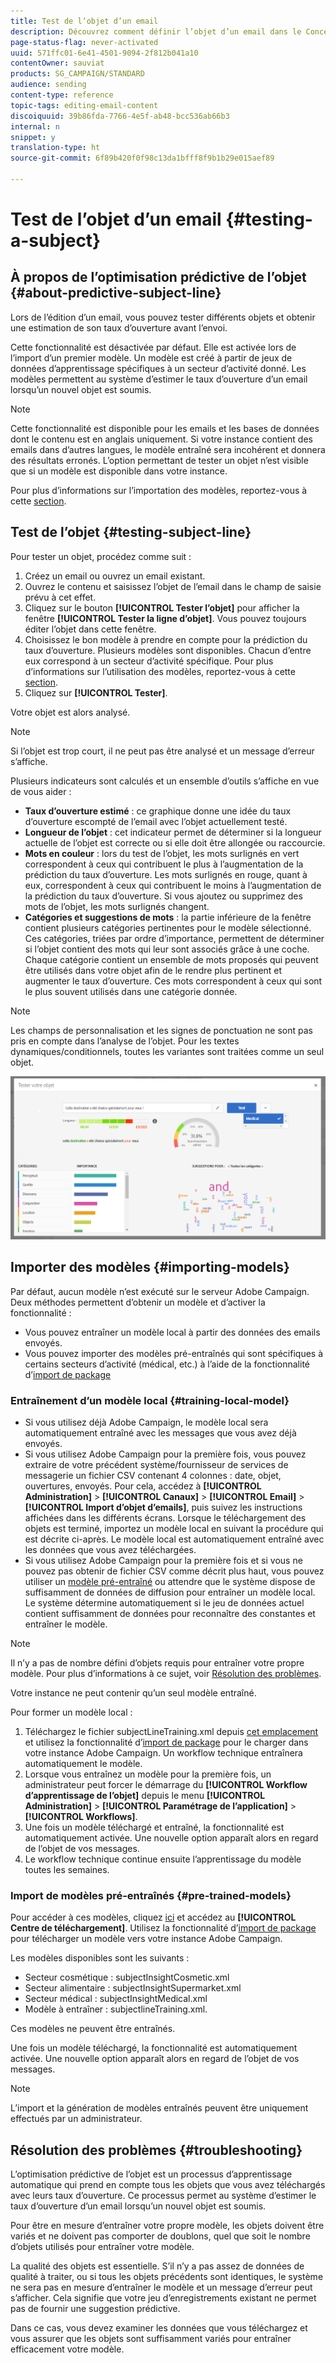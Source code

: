 ```yaml
---
title: Test de l’objet d’un email
description: Découvrez comment définir l’objet d’un email dans le Concepteur d’email.
page-status-flag: never-activated
uuid: 571ffc01-6e41-4501-9094-2f812b041a10
contentOwner: sauviat
products: SG_CAMPAIGN/STANDARD
audience: sending
content-type: reference
topic-tags: editing-email-content
discoiquuid: 39b86fda-7766-4e5f-ab48-bcc536ab66b3
internal: n
snippet: y
translation-type: ht
source-git-commit: 6f89b420f0f98c13da1bfff8f9b1b29e015aef89

---
```


# Test de l’objet d’un email {#testing-a-subject}


## À propos de l’optimisation prédictive de l’objet {#about-predictive-subject-line}

Lors de l’édition d’un email, vous pouvez tester différents objets et obtenir une estimation de son taux d’ouverture avant l’envoi.

Cette fonctionnalité est désactivée par défaut. Elle est activée lors de l’import d’un premier modèle. Un modèle est créé à partir de jeux de données d’apprentissage spécifiques à un secteur d’activité donné. Les modèles permettent au système d’estimer le taux d’ouverture d’un email lorsqu’un nouvel objet est soumis.

>[!NOTE]
>
>Cette fonctionnalité est disponible pour les emails et les bases de données dont le contenu est en anglais uniquement. Si votre instance contient des emails dans d’autres langues, le modèle entraîné sera incohérent et donnera des résultats erronés. L’option permettant de tester un objet n’est visible que si un modèle est disponible dans votre instance.

Pour plus d’informations sur l’importation des modèles, reportez-vous à cette [section](#importing-models).

## Test de l’objet {#testing-subject-line}

Pour tester un objet, procédez comme suit :

1. Créez un email ou ouvrez un email existant.
1. Ouvrez le contenu et saisissez l’objet de l’email dans le champ de saisie prévu à cet effet.
1. Cliquez sur le bouton **[!UICONTROL Tester l’objet]** pour afficher la fenêtre **[!UICONTROL Tester la ligne d’objet]**. Vous pouvez toujours éditer l’objet dans cette fenêtre.
1. Choisissez le bon modèle à prendre en compte pour la prédiction du taux d’ouverture. Plusieurs modèles sont disponibles. Chacun d’entre eux correspond à un secteur d’activité spécifique. Pour plus d’informations sur l’utilisation des modèles, reportez-vous à cette [section](#importing-models).
1. Cliquez sur **[!UICONTROL Tester]**.

Votre objet est alors analysé.

>[!NOTE]
>
>Si l’objet est trop court, il ne peut pas être analysé et un message d’erreur s’affiche.

Plusieurs indicateurs sont calculés et un ensemble d’outils s’affiche en vue de vous aider :

* **Taux d’ouverture estimé** : ce graphique donne une idée du taux d’ouverture escompté de l’email avec l’objet actuellement testé.
* **Longueur de l’objet** : cet indicateur permet de déterminer si la longueur actuelle de l’objet est correcte ou si elle doit être allongée ou raccourcie.
* **Mots en couleur** : lors du test de l’objet, les mots surlignés en vert correspondent à ceux qui contribuent le plus à l’augmentation de la prédiction du taux d’ouverture. Les mots surlignés en rouge, quant à eux, correspondent à ceux qui contribuent le moins à l’augmentation de la prédiction du taux d’ouverture. Si vous ajoutez ou supprimez des mots de l’objet, les mots surlignés changent.
* **Catégories et suggestions de mots** : la partie inférieure de la fenêtre contient plusieurs catégories pertinentes pour le modèle sélectionné. Ces catégories, triées par ordre d’importance, permettent de déterminer si l’objet contient des mots qui leur sont associés grâce à une coche. Chaque catégorie contient un ensemble de mots proposés qui peuvent être utilisés dans votre objet afin de le rendre plus pertinent et augmenter le taux d’ouverture. Ces mots correspondent à ceux qui sont le plus souvent utilisés dans une catégorie donnée.

>[!NOTE]
>
>Les champs de personnalisation et les signes de ponctuation ne sont pas pris en compte dans l’analyse de l’objet. Pour les textes dynamiques/conditionnels, toutes les variantes sont traitées comme un seul objet.

![](assets/predictive_subject_line_example.png)

## Importer des modèles    {#importing-models}

Par défaut, aucun modèle n’est exécuté sur le serveur Adobe Campaign. Deux méthodes permettent d’obtenir un modèle et d’activer la fonctionnalité :

* Vous pouvez entraîner un modèle local à partir des données des emails envoyés.
* Vous pouvez importer des modèles pré-entraînés qui sont spécifiques à certains secteurs d’activité (médical, etc.) à l’aide de la fonctionnalité d’[import de package](../../automating/using/managing-packages.md)

### Entraînement d’un modèle local {#training-local-model}

* Si vous utilisez déjà Adobe Campaign, le modèle local sera automatiquement entraîné avec les messages que vous avez déjà envoyés.
* Si vous utilisez Adobe Campaign pour la première fois, vous pouvez extraire de votre précédent système/fournisseur de services de messagerie un fichier CSV contenant 4 colonnes : date, objet, ouvertures, envoyés. Pour cela, accédez à **[!UICONTROL Administration]** > **[!UICONTROL Canaux]** > **[!UICONTROL Email]** > **[!UICONTROL Import d’objet d’emails]**, puis suivez les instructions affichées dans les différents écrans. Lorsque le téléchargement des objets est terminé, importez un modèle local en suivant la procédure qui est décrite ci-après. Le modèle local est automatiquement entraîné avec les données que vous avez téléchargées.
* Si vous utilisez Adobe Campaign pour la première fois et si vous ne pouvez pas obtenir de fichier CSV comme décrit plus haut, vous pouvez utiliser un [modèle pré-entraîné](#pre-trained-models) ou attendre que le système dispose de suffisamment de données de diffusion pour entraîner un modèle local. Le système détermine automatiquement si le jeu de données actuel contient suffisamment de données pour reconnaître des constantes et entraîner le modèle.

>[!NOTE]
>
>Il n’y a pas de nombre défini d’objets requis pour entraîner votre propre modèle. Pour plus d’informations à ce sujet, voir [Résolution des problèmes](#troubleshooting).
>
>Votre instance ne peut contenir qu’un seul modèle entraîné.

Pour former un modèle local :
1. Téléchargez le fichier subjectLineTraining.xml depuis [cet emplacement](https://support.neolane.net/webApp/downloadCenter?__userConfig=psaDownloadCenter) et utilisez la fonctionnalité d’[import de package](../../automating/using/managing-packages.md) pour le charger dans votre instance Adobe Campaign. Un workflow technique entraînera automatiquement le modèle.
1. Lorsque vous entraînez un modèle pour la première fois, un administrateur peut forcer le démarrage du **[!UICONTROL Workflow d’apprentissage de l’objet]** depuis le menu **[!UICONTROL Administration]** > **[!UICONTROL Paramétrage de l’application]** > **[!UICONTROL Workflows]**.
1. Une fois un modèle téléchargé et entraîné, la fonctionnalité est automatiquement activée. Une nouvelle option apparaît alors en regard de l’objet de vos messages.
1. Le workflow technique continue ensuite l’apprentissage du modèle toutes les semaines.

### Import de modèles pré-entraînés {#pre-trained-models}

Pour accéder à ces modèles, cliquez [ici](https://support.neolane.net/webApp/extranetLogin) et accédez au **[!UICONTROL Centre de téléchargement]**. Utilisez la fonctionnalité d’[import de package](../../automating/using/managing-packages.md) pour télécharger un modèle vers votre instance Adobe Campaign.

Les modèles disponibles sont les suivants :

* Secteur cosmétique : subjectInsightCosmetic.xml
* Secteur alimentaire : subjectInsightSupermarket.xml
* Secteur médical : subjectInsightMedical.xml
* Modèle à entraîner : subjectlineTraining.xml.

Ces modèles ne peuvent être entraînés.

Une fois un modèle téléchargé, la fonctionnalité est automatiquement activée. Une nouvelle option apparaît alors en regard de l’objet de vos messages.

>[!NOTE]
>
>L’import et la génération de modèles entraînés peuvent être uniquement effectués par un administrateur.

## Résolution des problèmes {#troubleshooting}

L’optimisation prédictive de l’objet est un processus d’apprentissage automatique qui prend en compte tous les objets que vous avez téléchargés avec leurs taux d’ouverture. Ce processus permet au système d’estimer le taux d’ouverture d’un email lorsqu’un nouvel objet est soumis.

Pour être en mesure d’entraîner votre propre modèle, les objets doivent être variés et ne doivent pas comporter de doublons, quel que soit le nombre d’objets utilisés pour entraîner votre modèle.

La qualité des objets est essentielle. S’il n’y a pas assez de données de qualité à traiter, ou si tous les objets précédents sont identiques, le système ne sera pas en mesure d’entraîner le modèle et un message d’erreur peut s’afficher. Cela signifie que votre jeu d’enregistrements existant ne permet pas de fournir une suggestion prédictive.

Dans ce cas, vous devez examiner les données que vous téléchargez et vous assurer que les objets sont suffisamment variés pour entraîner efficacement votre modèle.

<!--Some clients have reported this issue: I have had the subject line training workflow running for about a year now.  It has trained on 883 records and I am still seeing the message "The existing dataset is not enough to generate a model."  I do get an error in the workflow every time it runs "XML-110009 Unable to find the element 'runwf' of path '/' (document with schema 'serverConf')".

For this, campaign takes the subject line as training data and tries to come up with significant enough model to predict open rate with 95% confidence.

The 400 subject line number is mention with at least and is only indicative, model generation will also depend on quality of these lines.

It may happen that even 10k subject lines don't lead to model generation if they are too similar.

It means that it can be case that you don't have enough subject lines to generate the model and it is giving this error.

If you are getting an error/warning message, it means that your existing set of records is not enough for the predictive subject module to give a high confidence suggestion.

Adobe recommends reviewing the data you are uploading as the similarity of the subject lines might be the issue.-->
